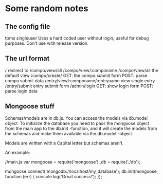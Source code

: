 Some random notes
=================

The config file
---------------

tpms
	singleuser
		Uses a hard coded user without login, useful for debug purposes. Don't use with release version.

The url format
--------------

/					redirect to /compo/view/all
/compo/view/:componame
/compo/view/all 	the default view
/compo/create/ 		GET: the compo submit form
					POST: parse compo submit data
/entry/view/:componame/:entryname		view single entry
/entry/submit		entry submit form
/admin/login		GET: show login form
					POST: parse login data

Mongoose stuff
--------------

Schemas/models are in db.js. You can access the models via db.model object. To initialize the database you need to pass the mongoose object from the main app to the db.init -function, and it will create the models from the schemas and make them available via the db.model -object.

Models are written with a Capital letter but schemas aren't.

An example:

//main.js
var mongoose = require('mongoose')
   ,db = require('./db');

mongoose.connect('mongodb://localhost/my_database');
db.init(mongoose, function (err) {
	console.log('Great success!');
});
